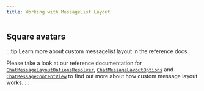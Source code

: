 ```yaml
---
title: Working with MessageList Layout
---
```


## Square avatars

 


:::tip Learn more about custom messagelist layout in the reference docs

Please take a look at our reference documentation for [`ChatMessageLayoutOptionsResolver`](../../common-content/reference-docs/stream-chat-ui/chat-message-list/chat-message/chat-message-layout-options-resolver.md),  [`ChatMessageLayoutOptions`](../../common-content/reference-docs/stream-chat-ui/chat-message-list/chat-message/chat-message-layout-options.md) and [`ChatMessageContentView`](../../common-content/reference-docs/stream-chat-ui/chat-message-list/chat-message/chat-message-content-view.md) to find out more about how custom message layout works.
:::

